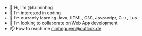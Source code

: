 - 👋 Hi, I’m @haiminhng
- 👀 I’m interested in coding
- 🌱 I’m currently learning Java, HTML, CSS, Javascript, C++, Lua
- 💞️ I’m looking to collaborate on Web App development 
- 📫 How to reach me minhnguyen@outlook.de 

<!---
haiminhng/haiminhng is a ✨ special ✨ repository because its `README.md` (this file) appears on your GitHub profile.
You can click the Preview link to take a look at your changes.
--->
